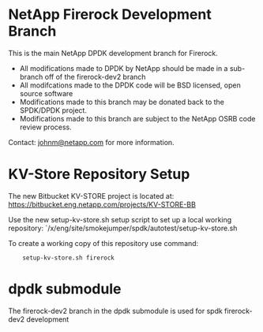 # NetApp Firerock Development Branch

This is the main NetApp DPDK development branch for Firerock.

  - All modifications made to DPDK by NetApp should be made in a sub-branch off of the firerock-dev2 branch
  - All modifcations made to the DPDK code will be BSD licensed, open source software
  - Modifications made to this branch may be donated back to the SPDK/DPDK project.
  - Modifications made to this branch are subject to the NetApp OSRB code review process.

Contact: johnm@netapp.com for more information.

# KV-Store Repository Setup

The new Bitbucket KV-STORE project is located at: https://bitbucket.eng.netapp.com/projects/KV-STORE-BB

Use the new setup-kv-store.sh setup script to set up a local working repository: `/x/eng/site/smokejumper/spdk/autotest/setup-kv-store.sh

To create a working copy of this repository use command:

```
    setup-kv-store.sh firerock 
```

# dpdk submodule

The firerock-dev2 branch in the dpdk submodule is used for spdk firerock-dev2 development

